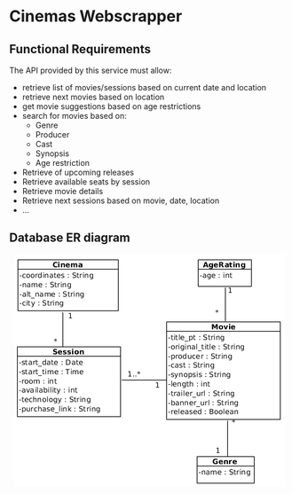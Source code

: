 # Cinemas Webscrapper

## Functional Requirements

The API provided by this service must allow:
* retrieve list of movies/sessions based on current date and location
* retrieve next movies based on location
* get movie suggestions based on age restrictions
* search for movies based on:
    * Genre
    * Producer
    * Cast
    * Synopsis
    * Age restriction
* Retrieve of upcoming releases
* Retrieve available seats by session
* Retrieve movie details
* Retrieve next sessions based on movie, date, location
* ...

## Database ER diagram
<p align="center">
  <img src="https://github.com/PEI-I1/Cinemas_Webscrapper/blob/master/Cinemas_NOS_DB_EN.png"/>
</p>